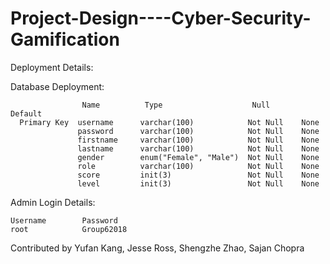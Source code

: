 # Project-Design----Cyber-Security-Gamification

Deployment Details:

  Database Deployment:
  
                    Name          Type                    Null        Default
      Primary Key  username      varchar(100)            Not Null    None
                   password      varchar(100)            Not Null    None
                   firstname     varchar(100)            Not Null    None
                   lastname      varchar(100)            Not Null    None
                   gender        enum("Female", "Male")  Not Null    None
                   role          varchar(100)            Not Null    None
                   score         init(3)                 Not Null    None
                   level         init(3)                 Not Null    None
            
  Admin Login Details:
  
    Username        Password
    root            Group62018
    
    
    
Contributed by Yufan Kang, Jesse Ross, Shengzhe Zhao, Sajan Chopra

  
